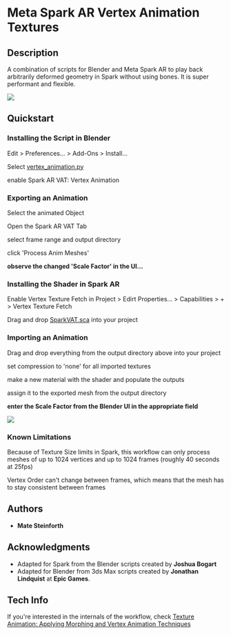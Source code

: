 # Meta Spark AR Vertex Animation Textures

## Description
A combination of scripts for Blender and Meta Spark AR to play back arbitrarily deformed geometry in Spark without using bones. It is super performant and flexible. 

![](https://github.com/MateSteinforth/SparkAR-VAT/blob/master/animatedCube.gif)


## Quickstart

### Installing the Script in Blender

Edit > Preferences... > Add-Ons > Install...

Select [vertex_animation.py](https://github.com/MateSteinforth/SparkAR-VAT/blob/master/Blender/vertex_animation.py)

enable Spark AR VAT: Vertex Animation


### Exporting an Animation

Select the animated Object

Open the Spark AR VAT Tab

select frame range and output directory

click 'Process Anim Meshes'

**observe the changed 'Scale Factor' in the UI...**


### Installing the Shader in Spark AR

Enable Vertex Texture Fetch in Project > Edirt Properties... > Capabilities > + > Vertex Texture Fetch

Drag and drop [SparkVAT.sca](https://github.com/MateSteinforth/SparkAR-VAT/blob/master/SparkVATExample/shaders/SparkVAT.sca) into your project


### Importing an Animation

Drag and drop everything from the output directory above into your project

set compression to 'none' for all imported textures

make a new material with the shader and populate the outputs

assign it to the exported mesh from the output directory

**enter the Scale Factor from the Blender UI in the appropriate field**

![](https://github.com/MateSteinforth/SparkAR-VAT/blob/master/Scale%20Factor.png)


### Known Limitations
Because of Texture Size limits in Spark, this workflow can only process meshes of up to 1024 vertices and up to 1024 frames (roughly 40 seconds at 25fps)

Vertex Order can't change between frames, which means that the mesh has to stay consistent between frames


## Authors

* **Mate Steinforth**

## Acknowledgments
* Adapted for Spark from the Blender scripts created by **Joshua Bogart**
* Adapted for Blender from 3ds Max scripts created by **Jonathan Lindquist** at **Epic Games**.

## Tech Info
If you're interested in the internals of the workflow, check [Texture Animation: Applying Morphing and Vertex Animation Techniques](https://medium.com/tech-at-wildlife-studios/texture-animation-techniques-1daecb316657)
